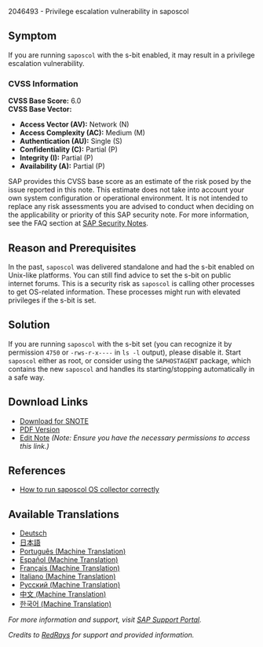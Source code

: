 2046493 - Privilege escalation vulnerability in saposcol

## Symptom

If you are running `saposcol` with the s-bit enabled, it may result in a privilege escalation vulnerability.

### CVSS Information

**CVSS Base Score:** 6.0  
**CVSS Base Vector:**  
- **Access Vector (AV):** Network (N)  
- **Access Complexity (AC):** Medium (M)  
- **Authentication (AU):** Single (S)  
- **Confidentiality (C):** Partial (P)  
- **Integrity (I):** Partial (P)  
- **Availability (A):** Partial (P)

SAP provides this CVSS base score as an estimate of the risk posed by the issue reported in this note. This estimate does not take into account your own system configuration or operational environment. It is not intended to replace any risk assessments you are advised to conduct when deciding on the applicability or priority of this SAP security note. For more information, see the FAQ section at [SAP Security Notes](https://service.sap.com/securitynotes/).

## Reason and Prerequisites

In the past, `saposcol` was delivered standalone and had the s-bit enabled on Unix-like platforms. You can still find advice to set the s-bit on public internet forums. This is a security risk as `saposcol` is calling other processes to get OS-related information. These processes might run with elevated privileges if the s-bit is set.

## Solution

If you are running `saposcol` with the s-bit set (you can recognize it by permission `4750` or `-rws-r-x----` in `ls -l` output), please disable it. Start `saposcol` either as root, or consider using the `SAPHOSTAGENT` package, which contains the new `saposcol` and handles its starting/stopping automatically in a safe way.

## Download Links

- [Download for SNOTE](https://notesdownloads.sap.com/note/0040000017915222017)
- [PDF Version](https://userapps.support.sap.com/sap/support/sfm/notes/print/0002046493?language=en-US&token=4882D079FBC4A5EB3B1F38E8E5D41FF0)
- [Edit Note](https://me.sap.com/sap/support/notes/edit/0002046493) *(Note: Ensure you have the necessary permissions to access this link.)*

## References

- [How to run saposcol OS collector correctly](https://me.sap.com/notes/2180367)

## Available Translations

- [Deutsch](https://me.sap.com/notes/0002046493/D)
- [日本語](https://me.sap.com/notes/0002046493/J)
- [Português (Machine Translation)](https://me.sap.com/notes/0002046493/P)
- [Español (Machine Translation)](https://me.sap.com/notes/0002046493/S)
- [Français (Machine Translation)](https://me.sap.com/notes/0002046493/F)
- [Italiano (Machine Translation)](https://me.sap.com/notes/0002046493/I)
- [Русский (Machine Translation)](https://me.sap.com/notes/0002046493/R)
- [中文 (Machine Translation)](https://me.sap.com/notes/0002046493/1)
- [한국어 (Machine Translation)](https://me.sap.com/notes/0002046493/3)

*For more information and support, visit [SAP Support Portal](https://me.sap.com/).*

*Credits to [RedRays](https://redrays.io) for support and provided information.*